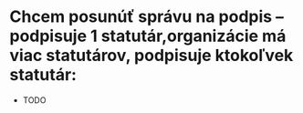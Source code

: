 # Chcem posunúť správu na podpis – podpisuje 1 statutár,organizácie má viac statutárov, podpisuje ktokoľvek statutár:
- TODO 